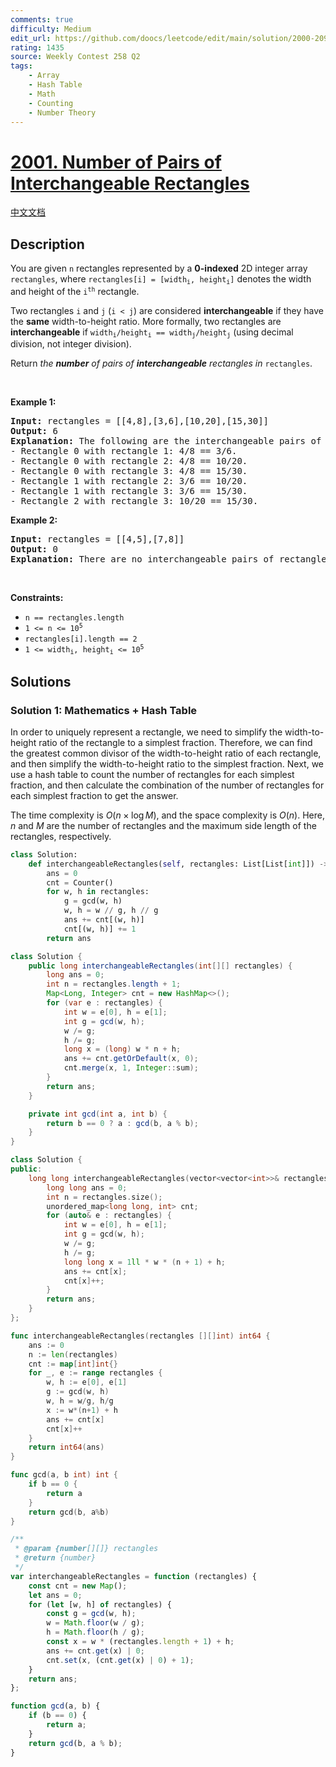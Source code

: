 ```yaml
---
comments: true
difficulty: Medium
edit_url: https://github.com/doocs/leetcode/edit/main/solution/2000-2099/2001.Number%20of%20Pairs%20of%20Interchangeable%20Rectangles/README_EN.md
rating: 1435
source: Weekly Contest 258 Q2
tags:
    - Array
    - Hash Table
    - Math
    - Counting
    - Number Theory
---
```


<!-- problem:start -->

# [2001. Number of Pairs of Interchangeable Rectangles](https://leetcode.com/problems/number-of-pairs-of-interchangeable-rectangles)

[中文文档](/solution/2000-2099/2001.Number%20of%20Pairs%20of%20Interchangeable%20Rectangles/README.md)

## Description

<p>You are given <code>n</code> rectangles represented by a <strong>0-indexed</strong> 2D integer array <code>rectangles</code>, where <code>rectangles[i] = [width<sub>i</sub>, height<sub>i</sub>]</code> denotes the width and height of the <code>i<sup>th</sup></code> rectangle.</p>

<p>Two rectangles <code>i</code> and <code>j</code> (<code>i &lt; j</code>) are considered <strong>interchangeable</strong> if they have the <strong>same</strong> width-to-height ratio. More formally, two rectangles are <strong>interchangeable</strong> if <code>width<sub>i</sub>/height<sub>i</sub> == width<sub>j</sub>/height<sub>j</sub></code> (using decimal division, not integer division).</p>

<p>Return <em>the <strong>number</strong> of pairs of <strong>interchangeable</strong> rectangles in </em><code>rectangles</code>.</p>

<p>&nbsp;</p>
<p><strong class="example">Example 1:</strong></p>

<pre>
<strong>Input:</strong> rectangles = [[4,8],[3,6],[10,20],[15,30]]
<strong>Output:</strong> 6
<strong>Explanation:</strong> The following are the interchangeable pairs of rectangles by index (0-indexed):
- Rectangle 0 with rectangle 1: 4/8 == 3/6.
- Rectangle 0 with rectangle 2: 4/8 == 10/20.
- Rectangle 0 with rectangle 3: 4/8 == 15/30.
- Rectangle 1 with rectangle 2: 3/6 == 10/20.
- Rectangle 1 with rectangle 3: 3/6 == 15/30.
- Rectangle 2 with rectangle 3: 10/20 == 15/30.
</pre>

<p><strong class="example">Example 2:</strong></p>

<pre>
<strong>Input:</strong> rectangles = [[4,5],[7,8]]
<strong>Output:</strong> 0
<strong>Explanation:</strong> There are no interchangeable pairs of rectangles.
</pre>

<p>&nbsp;</p>
<p><strong>Constraints:</strong></p>

<ul>
	<li><code>n == rectangles.length</code></li>
	<li><code>1 &lt;= n &lt;= 10<sup>5</sup></code></li>
	<li><code>rectangles[i].length == 2</code></li>
	<li><code>1 &lt;= width<sub>i</sub>, height<sub>i</sub> &lt;= 10<sup>5</sup></code></li>
</ul>

## Solutions

<!-- solution:start -->

### Solution 1: Mathematics + Hash Table

In order to uniquely represent a rectangle, we need to simplify the width-to-height ratio of the rectangle to a simplest fraction. Therefore, we can find the greatest common divisor of the width-to-height ratio of each rectangle, and then simplify the width-to-height ratio to the simplest fraction. Next, we use a hash table to count the number of rectangles for each simplest fraction, and then calculate the combination of the number of rectangles for each simplest fraction to get the answer.

The time complexity is $O(n \times \log M)$, and the space complexity is $O(n)$. Here, $n$ and $M$ are the number of rectangles and the maximum side length of the rectangles, respectively.

<!-- tabs:start -->

```python
class Solution:
    def interchangeableRectangles(self, rectangles: List[List[int]]) -> int:
        ans = 0
        cnt = Counter()
        for w, h in rectangles:
            g = gcd(w, h)
            w, h = w // g, h // g
            ans += cnt[(w, h)]
            cnt[(w, h)] += 1
        return ans
```

```java
class Solution {
    public long interchangeableRectangles(int[][] rectangles) {
        long ans = 0;
        int n = rectangles.length + 1;
        Map<Long, Integer> cnt = new HashMap<>();
        for (var e : rectangles) {
            int w = e[0], h = e[1];
            int g = gcd(w, h);
            w /= g;
            h /= g;
            long x = (long) w * n + h;
            ans += cnt.getOrDefault(x, 0);
            cnt.merge(x, 1, Integer::sum);
        }
        return ans;
    }

    private int gcd(int a, int b) {
        return b == 0 ? a : gcd(b, a % b);
    }
}
```

```cpp
class Solution {
public:
    long long interchangeableRectangles(vector<vector<int>>& rectangles) {
        long long ans = 0;
        int n = rectangles.size();
        unordered_map<long long, int> cnt;
        for (auto& e : rectangles) {
            int w = e[0], h = e[1];
            int g = gcd(w, h);
            w /= g;
            h /= g;
            long long x = 1ll * w * (n + 1) + h;
            ans += cnt[x];
            cnt[x]++;
        }
        return ans;
    }
};
```

```go
func interchangeableRectangles(rectangles [][]int) int64 {
	ans := 0
	n := len(rectangles)
	cnt := map[int]int{}
	for _, e := range rectangles {
		w, h := e[0], e[1]
		g := gcd(w, h)
		w, h = w/g, h/g
		x := w*(n+1) + h
		ans += cnt[x]
		cnt[x]++
	}
	return int64(ans)
}

func gcd(a, b int) int {
	if b == 0 {
		return a
	}
	return gcd(b, a%b)
}
```

```js
/**
 * @param {number[][]} rectangles
 * @return {number}
 */
var interchangeableRectangles = function (rectangles) {
    const cnt = new Map();
    let ans = 0;
    for (let [w, h] of rectangles) {
        const g = gcd(w, h);
        w = Math.floor(w / g);
        h = Math.floor(h / g);
        const x = w * (rectangles.length + 1) + h;
        ans += cnt.get(x) | 0;
        cnt.set(x, (cnt.get(x) | 0) + 1);
    }
    return ans;
};

function gcd(a, b) {
    if (b == 0) {
        return a;
    }
    return gcd(b, a % b);
}
```

<!-- tabs:end -->

<!-- solution:end -->

<!-- problem:end -->
